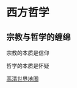 # 西方哲学

## 宗教与哲学的缠绵

宗教的本质是信仰

哲学的本质是怀疑



[高清世界地图](http://www.shijieditu.net/ditu/allimg/170829/1_2359175951.jpg)